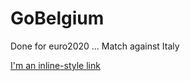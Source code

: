 # GoBelgium

Done for euro2020 ...
Match against Italy

[I'm an inline-style link](https://www.google.com)
